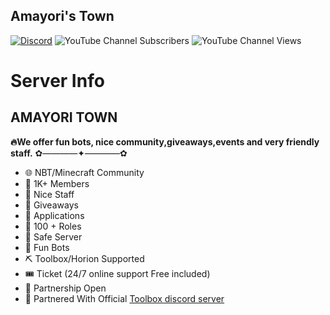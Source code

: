 ## Amayori's Town
[![Discord](https://img.shields.io/discord/913270958972866650?label=Amayori%27s%20Town&logo=Amayori%20)](http://dsc.gg/amayoritown)
![YouTube Channel Subscribers](https://img.shields.io/youtube/channel/subscribers/UCoq_31DRlsswjDG0p71pd2Q?style=social)
![YouTube Channel Views](https://img.shields.io/youtube/channel/views/UCoq_31DRlsswjDG0p71pd2Q?style=social)


# Server Info

## AMAYORI TOWN

**🔥We offer fun bots, nice community,giveaways,events and very friendly staff.**
                          ✿————✦————✿

- 🌐 NBT/Minecraft Community
- 👥 1K+ Members
- 👥 Nice Staff
- 🎉 Giveaways
- 📄 Applications
- 📑 100 + Roles
- 🔰 Safe Server
- 🤖 Fun Bots
- ⛏️ Toolbox/Horion Supported
- 🎟️ Ticket (24/7 online support Free included)
- 💌 Partnership Open
- 💞 Partnered With Official [Toolbox discord server](https://discord.gg/toolbox)
